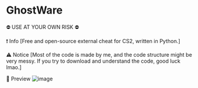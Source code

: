 # GhostWare
⛔ USE AT YOUR OWN RISK ⛔ 

❗ Info 
[Free and open-source external cheat for CS2, written in Python.]

⚠️ Notice 
[Most of the code is made by me, and the code structure might be very messy. If you try to download and understand the code, good luck lmao.]


📸 Preview
![image](https://github.com/Scr1pterLua/GhostWare/assets/169102107/0b4577ab-05a6-46f6-965b-a8b3cd8c2f42)
